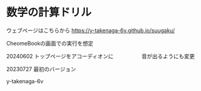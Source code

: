 # 数学の計算ドリル

ウェブページはこちらから
https://y-takenaga-6v.github.io/suugaku/

CheomeBookの画面での実行を想定

20240602 トップページをアコーディオンに
　　　　　音が出るようにも変更

20230727 最初のバージョン

y-takenaga-6v